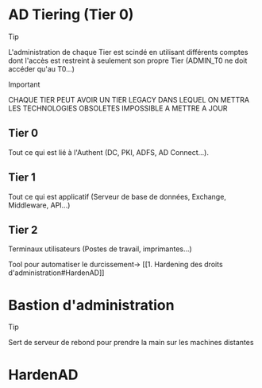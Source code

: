 
# AD Tiering (Tier 0)

> [!TIP]
> L'administration de chaque Tier est scindé en utilisant différents comptes dont l'accès est restreint à seulement son propre Tier (ADMIN_T0 ne doit accéder qu'au T0...)

> [!IMPORTANT]
> CHAQUE TIER PEUT AVOIR UN TIER LEGACY DANS LEQUEL ON METTRA LES TECHNOLOGIES OBSOLETES IMPOSSIBLE A METTRE A JOUR

## Tier 0 

Tout ce qui est lié à l'Authent (DC, PKI, ADFS, AD Connect...).

## Tier 1

Tout ce qui est applicatif (Serveur de base de données, Exchange, Middleware, API...)

## Tier 2

Terminaux utilisateurs (Postes de travail, imprimantes...)



Tool pour automatiser le durcissement-> [[1. Hardening des droits d'administration#HardenAD]]


# Bastion d'administration

> [!TIP]
> Sert de serveur de rebond pour prendre la main sur les machines distantes






# HardenAD





